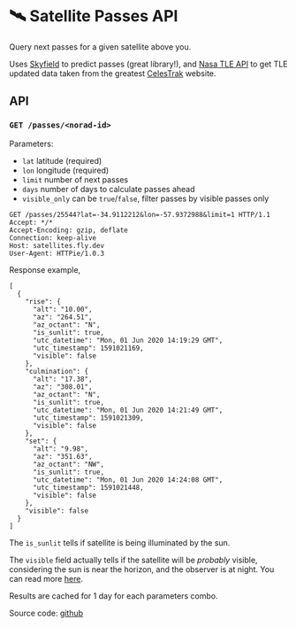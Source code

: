 # 🛰️ Satellite Passes API

Query next passes for a given satellite above you.

Uses [Skyfield](https://github.com/skyfielders/python-skyfield) to predict passes (great library!), and [Nasa TLE API](https://github.com/ivanstan/tle-api) to get TLE updated data taken from the greatest [CelesTrak](https://celestrak.com) website.

## API
### `GET /passes/<norad-id>`

Parameters:

- `lat` latitude (required)
- `lon` longitude (required)
- `limit` number of next passes
- `days` number of days to calculate passes ahead
- `visible_only` can be `true`/`false`, filter passes by visible passes only

```
GET /passes/25544?lat=-34.9112212&lon=-57.9372988&limit=1 HTTP/1.1
Accept: */*
Accept-Encoding: gzip, deflate
Connection: keep-alive
Host: satellites.fly.dev
User-Agent: HTTPie/1.0.3
```
Response example,
```
[
  {
    "rise": {
      "alt": "10.00",
      "az": "264.51",
      "az_octant": "N",
      "is_sunlit": true,
      "utc_datetime": "Mon, 01 Jun 2020 14:19:29 GMT",
      "utc_timestamp": 1591021169,
      "visible": false
    },
    "culmination": {
      "alt": "17.38",
      "az": "308.01",
      "az_octant": "N",
      "is_sunlit": true,
      "utc_datetime": "Mon, 01 Jun 2020 14:21:49 GMT",
      "utc_timestamp": 1591021309,
      "visible": false
    },
    "set": {
      "alt": "9.98",
      "az": "351.63",
      "az_octant": "NW",
      "is_sunlit": true,
      "utc_datetime": "Mon, 01 Jun 2020 14:24:08 GMT",
      "utc_timestamp": 1591021448,
      "visible": false
    },
    "visible": false
  }
]
```
The `is_sunlit` tells if satellite is being illuminated by the sun.

The `visible` field actually tells if the satellite will be _probably_ visible, considering the sun is near the horizon, and the observer is at night. You can read more [here](https://www.heavens-above.com/faq.aspx).

Results are cached for 1 day for each parameters combo.

Source code: [github](https://github.com/redraw/satellite-passes-api)